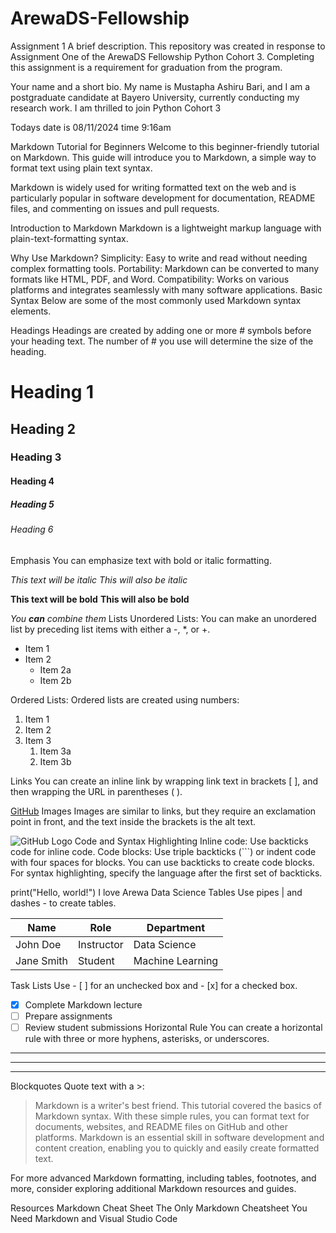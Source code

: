# ArewaDS-Fellowship
Assignment 1
A brief description.
    This repository was created in response to Assignment One of the ArewaDS Fellowship Python Cohort 3. Completing this assignment is a requirement for graduation from the program.

Your name and a short bio.
    My name is Mustapha Ashiru Bari, and I am a postgraduate candidate at Bayero University, currently conducting my research work. I am thrilled to join Python Cohort 3


Todays date is 08/11/2024 time 9:16am

Markdown Tutorial for Beginners
Welcome to this beginner-friendly tutorial on Markdown. This guide will introduce you to Markdown, a simple way to format text using plain text syntax.

Markdown is widely used for writing formatted text on the web and is particularly popular in software development for documentation, README files, and commenting on issues and pull requests.

Introduction to Markdown
Markdown is a lightweight markup language with plain-text-formatting syntax.

Why Use Markdown?
Simplicity: Easy to write and read without needing complex formatting tools.
Portability: Markdown can be converted to many formats like HTML, PDF, and Word.
Compatibility: Works on various platforms and integrates seamlessly with many software applications.
Basic Syntax
Below are some of the most commonly used Markdown syntax elements.

Headings
Headings are created by adding one or more # symbols before your heading text. The number of # you use will determine the size of the heading.

# Heading 1
## Heading 2
### Heading 3
#### Heading 4
##### Heading 5
###### Heading 6
Emphasis
You can emphasize text with bold or italic formatting.

*This text will be italic*
_This will also be italic_

**This text will be bold**
__This will also be bold__

_You **can** combine them_
Lists
Unordered Lists: You can make an unordered list by preceding list items with either a -, *, or +.

- Item 1
- Item 2
  - Item 2a
  - Item 2b

Ordered Lists: Ordered lists are created using numbers:

1. Item 1
2. Item 2
3. Item 3
   1. Item 3a
   2. Item 3b

Links
You can create an inline link by wrapping link text in brackets [ ], and then wrapping the URL in parentheses ( ).

[GitHub](http://github.com)
Images
Images are similar to links, but they require an exclamation point in front, and the text inside the brackets is the alt text.

![GitHub Logo](/images/logo.png)
Code and Syntax Highlighting
Inline code: Use backticks code for inline code.
Code blocks: Use triple backticks (```) or indent code with four spaces for blocks.
You can use backticks to create code blocks. For syntax highlighting, specify the language after the first set of backticks.

print("Hello, world!")
I love Arewa Data Science
Tables
Use pipes | and dashes - to create tables.

| Name         | Role          | Department       |
|--------------|---------------|------------------|
| John Doe     | Instructor    | Data Science     |
| Jane Smith   | Student       | Machine Learning |
Task Lists
Use - [ ] for an unchecked box and - [x] for a checked box.
- [x] Complete Markdown lecture
- [ ] Prepare assignments
- [ ] Review student submissions
Horizontal Rule
You can create a horizontal rule with three or more hyphens, asterisks, or underscores.

---

*****
___
Blockquotes
Quote text with a >:

> Markdown is a writer's best friend.
This tutorial covered the basics of Markdown syntax. With these simple rules, you can format text for documents, websites, and README files on GitHub and other platforms. Markdown is an essential skill in software development and content creation, enabling you to quickly and easily create formatted text.

For more advanced Markdown formatting, including tables, footnotes, and more, consider exploring additional Markdown resources and guides.

Resources
Markdown Cheat Sheet
The Only Markdown Cheatsheet You Need
Markdown and Visual Studio Code
